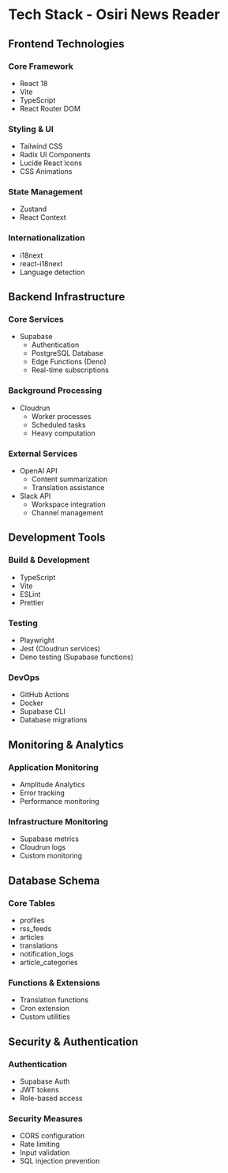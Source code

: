 # Tech Stack - Osiri News Reader

## Frontend Technologies

### Core Framework

- React 18
- Vite
- TypeScript
- React Router DOM

### Styling & UI

- Tailwind CSS
- Radix UI Components
- Lucide React Icons
- CSS Animations

### State Management

- Zustand
- React Context

### Internationalization

- i18next
- react-i18next
- Language detection

## Backend Infrastructure

### Core Services

- Supabase
  - Authentication
  - PostgreSQL Database
  - Edge Functions (Deno)
  - Real-time subscriptions

### Background Processing

- Cloudrun
  - Worker processes
  - Scheduled tasks
  - Heavy computation

### External Services

- OpenAI API
  - Content summarization
  - Translation assistance
- Slack API
  - Workspace integration
  - Channel management

## Development Tools

### Build & Development

- TypeScript
- Vite
- ESLint
- Prettier

### Testing

- Playwright
- Jest (Cloudrun services)
- Deno testing (Supabase functions)

### DevOps

- GitHub Actions
- Docker
- Supabase CLI
- Database migrations

## Monitoring & Analytics

### Application Monitoring

- Amplitude Analytics
- Error tracking
- Performance monitoring

### Infrastructure Monitoring

- Supabase metrics
- Cloudrun logs
- Custom monitoring

## Database Schema

### Core Tables

- profiles
- rss_feeds
- articles
- translations
- notification_logs
- article_categories

### Functions & Extensions

- Translation functions
- Cron extension
- Custom utilities

## Security & Authentication

### Authentication

- Supabase Auth
- JWT tokens
- Role-based access

### Security Measures

- CORS configuration
- Rate limiting
- Input validation
- SQL injection prevention
